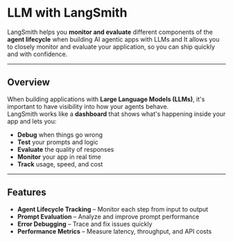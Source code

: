 # LLM with LangSmith

LangSmith helps you **monitor and evaluate** different components of the **agent lifecycle** when building AI agentic apps with LLMs and It allows you to closely monitor and evaluate your application, so you can ship quickly and with confidence.

---

##  Overview
When building applications with **Large Language Models (LLMs)**, it's important to have visibility into how your agents behave.  
LangSmith works like a **dashboard** that shows what's happening inside your app and lets you:

- **Debug** when things go wrong  
- **Test** your prompts and logic  
- **Evaluate** the quality of responses  
- **Monitor** your app in real time  
- **Track** usage, speed, and cost

---

##  Features
- **Agent Lifecycle Tracking** – Monitor each step from input to output  
- **Prompt Evaluation** – Analyze and improve prompt performance  
- **Error Debugging** – Trace and fix issues quickly  
- **Performance Metrics** – Measure latency, throughput, and API costs 
